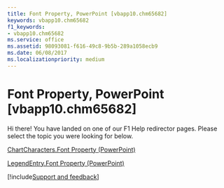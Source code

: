```yaml
---
title: Font Property, PowerPoint [vbapp10.chm65682]
keywords: vbapp10.chm65682
f1_keywords:
- vbapp10.chm65682
ms.service: office
ms.assetid: 98093081-f616-49c8-9b5b-289a1058ecb9
ms.date: 06/08/2017
ms.localizationpriority: medium
---
```



# Font Property, PowerPoint [vbapp10.chm65682]

Hi there! You have landed on one of our F1 Help redirector pages. Please select the topic you were looking for below.

[ChartCharacters.Font Property (PowerPoint)](https://msdn.microsoft.com/library/12028e1a-9aa6-342e-dbf0-87962a50da17%28Office.15%29.aspx)

[LegendEntry.Font Property (PowerPoint)](https://msdn.microsoft.com/library/ef4051e3-3332-730a-eb30-d52795a0c7d6%28Office.15%29.aspx)

[!include[Support and feedback](~/includes/feedback-boilerplate.md)]